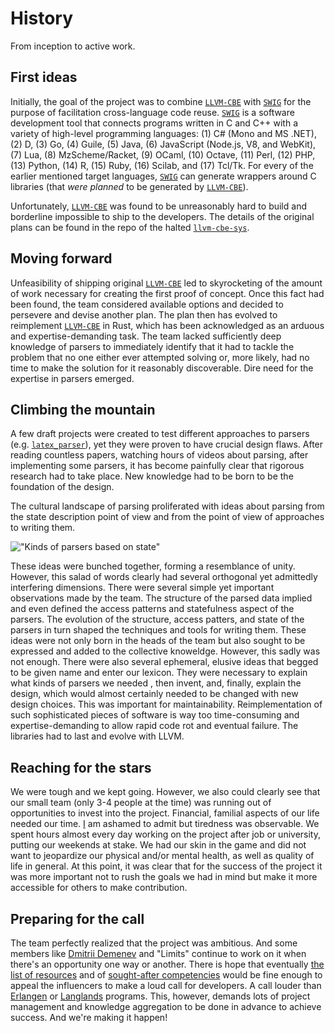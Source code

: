 # History

From inception to active work.

## First ideas

Initially, the goal of the project was to combine [`LLVM-CBE`] with [`SWIG`] for the purpose of facilitation cross-language code reuse. [`SWIG`] is a software development tool that connects programs written in C and C++ with a variety of high-level programming languages: (1) C# (Mono and MS .NET), (2) D, (3) Go, (4) Guile, (5) Java, (6) JavaScript (Node.js, V8, and WebKit), (7) Lua, (8) MzScheme/Racket, (9) OCaml, (10) Octave, (11) Perl, (12) PHP, (13) Python, (14) R, (15) Ruby, (16) Scilab, and (17) Tcl/Tk. For every of the earlier mentioned target languages, [`SWIG`] can generate wrappers around C libraries (that *were planned* to be generated by [`LLVM-CBE`]).

Unfortunately, [`LLVM-CBE`] was found to be unreasonably hard to build and borderline impossible to ship to the developers. The details of the original plans can be found in the repo of the halted [`llvm-cbe-sys`](https://github.com/JohnScience/llvm-cbe-sys/).

## Moving forward

Unfeasibility of shipping original [`LLVM-CBE`] led to skyrocketing of the amount of work necessary for creating the first proof of concept. Once this fact had been found, the team considered available options and decided to persevere and devise another plan. The plan then has evolved to reimplement [`LLVM-CBE`] in Rust, which has been acknowledged as an arduous and expertise-demanding task. The team lacked sufficiently deep knowledge of parsers to immediately identify that it had to tackle the problem that no one either ever attempted solving or, more likely, had no time to make the solution for it reasonably discoverable. Dire need for the expertise in parsers emerged.

## Climbing the mountain

A few draft projects were created to test different approaches to parsers (e.g. [`latex_parser`]), yet they were proven to have crucial design flaws. After reading countless papers, watching hours of videos about parsing, after implementing some parsers, it has become painfully clear that rigorous research had to take place. New knowledge had to be born to be the foundation of the design.

The cultural landscape of parsing proliferated with ideas about parsing from the state description point of view and from the point of view of approaches to writing them.

!["Kinds of parsers based on state"](https://media.geeksforgeeks.org/wp-content/uploads/20190726164056/Capture55555.jpg)

These ideas were bunched together, forming a resemblance of unity. However, this salad of words clearly had several orthogonal yet admittedly interfering dimensions. There were several simple yet important observations made by the team. The structure of the parsed data implied and even defined the access patterns and statefulness aspect of the parsers. The evolution of the structure, access patters, and state of the parsers in turn shaped the techniques and tools for writing them. These ideas were not only born in the heads of the team but also sought to be expressed and added to the collective knoweldge. However, this sadly was not enough. There were also several ephemeral, elusive ideas that begged to be given name and enter our lexicon. They were necessary to explain what kinds of parsers we needed , then invent, and, finally, explain the design, which would almost certainly needed to be changed with new design choices. This was important for maintainability. Reimplementation of such sophisticated pieces of software is way too time-consuming and expertise-demanding to allow rapid code rot and eventual failure. The libraries had to last and evolve with LLVM.

## Reaching for the stars

We were tough and we kept going. However, we also could clearly see that our small team (only 3-4 people at the time) was running out of opportunities to invest into the project. Financial, familial aspects of our life needed our time. [I](https://github.com/JohnScience) am ashamed to admit but tiredness was observable. We spent hours almost every day working on the project after job or university, putting our weekends at stake. We had our skin in the game and did not want to jeopardize our physical and/or mental health, as well as quality of life in general. At this point, it was clear that for the success of the project it was more important not to rush the goals we had in mind but make it more accessible for others to make contribution.

## Preparing for the call

The team perfectly realized that the project was ambitious. And some members like [Dmitrii Demenev](https://github.com/JohnScience) and "Limits" continue to work on it when there's an opportunity one way or another. There is hope that eventually [the list of resources](https://github.com/cross-lang-and-cross-platform/cross-lang-and-cross-platform/blob/main/RESOURCES.md) and of [sought-after competencies](https://github.com/cross-lang-and-cross-platform/cross-lang-and-cross-platform/blob/main/SOUGHT_AFTER_COMPETENCIES.md) would be fine enough to appeal the influencers to make a loud call for developers. A call louder than [Erlangen](https://www.youtube.com/watch?v=w6Pw4MOzMuo) or [Langlands](https://www.youtube.com/watch?v=_bJeKUosqoY) programs. This, however, demands lots of project management and knowledge aggregation to be done in advance to achieve success. And we're making it happen!

[`LLVM-CBE`]: https://github.com/JuliaComputingOSS/llvm-cbe
[`SWIG`]: http://www.swig.org/
[`latex_parser`]: https://github.com/JohnScience/latex_parser
